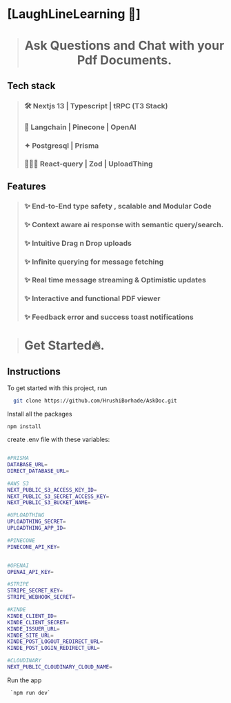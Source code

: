 # [LaughLineLearning 🚀]

> # <p align="center"> Ask Questions and Chat with your Pdf Documents. </p>







## Tech stack

> ### 🛠️ Nextjs 13 | Typescript | tRPC (T3 Stack)
>
> ### 🤖 Langchain | Pinecone | OpenAI
>
> ### ✦ Postgresql | Prisma
>
> ### 👨🏻‍💻 React-query | Zod | UploadThing

## Features

> ### ✨ End-to-End type safety , scalable and Modular Code
>
> ### ✨ Context aware ai response with semantic query/search.
>
> ### ✨ Intuitive Drag n Drop uploads
>
> ### ✨ Infinite querying for message fetching
>
> ### ✨ Real time message streaming & Optimistic updates
>
> ### ✨ Interactive and functional PDF viewer
>
> ### ✨ Feedback error and success toast notifications

> # <p >Get Started🔥.</p>



## Instructions

To get started with this project, run

```bash
  git clone https://github.com/HrushiBorhade/AskDoc.git
```

Install all the packages

```
npm install
```

create .env file with these variables:

```bash

#PRISMA
DATABASE_URL=
DIRECT_DATABASE_URL=

#AWS S3
NEXT_PUBLIC_S3_ACCESS_KEY_ID=
NEXT_PUBLIC_S3_SECRET_ACCESS_KEY=
NEXT_PUBLIC_S3_BUCKET_NAME=

#UPLOADTHING
UPLOADTHING_SECRET=
UPLOADTHING_APP_ID=

#PINECONE
PINECONE_API_KEY=


#OPENAI
OPENAI_API_KEY=

#STRIPE
STRIPE_SECRET_KEY=
STRIPE_WEBHOOK_SECRET=

#KINDE
KINDE_CLIENT_ID=
KINDE_CLIENT_SECRET=
KINDE_ISSUER_URL=
KINDE_SITE_URL=
KINDE_POST_LOGOUT_REDIRECT_URL=
KINDE_POST_LOGIN_REDIRECT_URL=

#CLOUDINARY
NEXT_PUBLIC_CLOUDINARY_CLOUD_NAME=
```

Run the app

```
 `npm run dev`
```